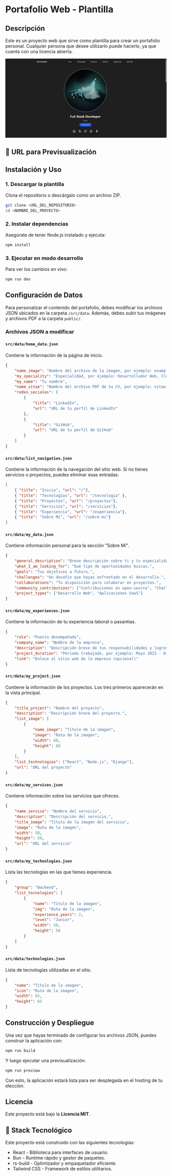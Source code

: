 # Portafolio Web - Plantilla

## Descripción
Este es un proyecto web que sirve como plantilla para crear un portafolio personal. Cualquier persona que desee utilizarlo puede hacerlo, ya que cuenta con una licencia abierta.

![alt text](image.png)


## 🔗 URL para Previsualización



## Instalación y Uso

### 1. Descargar la plantilla
Clona el repositorio o descárgalo como un archivo ZIP.
```bash
git clone <URL_DEL_REPOSITORIO>
cd <NOMBRE_DEL_PROYECTO>
```

### 2. Instalar dependencias
Asegúrate de tener Node.js instalado y ejecuta:
```bash
npm install
```

### 3. Ejecutar en modo desarrollo
Para ver los cambios en vivo:
```bash
npm run dev
```

## Configuración de Datos
Para personalizar el contenido del portafolio, debes modificar los archivos JSON ubicados en la carpeta `/src/data`. Además, debes subir tus imágenes y archivos PDF a la carpeta `public/`.

### Archivos JSON a modificar

#### `src/data/home_data.json`
Contiene la información de la página de inicio.
```json
{
    "name_image": "Nombre del archivo de la imagen, por ejemplo: example.png",
    "my_speciality": "Especialidad, por ejemplo: Desarrollador Web, Cloud Developer, etc.",
    "my_name": "Tu nombre",
    "name_vitae": "Nombre del archivo PDF de tu CV, por ejemplo: vitae.pdf",
    "redes_sociales": [
        {
            "title": "LinkedIn",
            "url": "URL de tu perfil de LinkedIn"
        },
        {
            "title": "GitHub",
            "url": "URL de tu perfil de GitHub"
        }
    ]
}
```

#### `src/data/list_navigation.json`
Contiene la información de la navegación del sitio web. Si no tienes servicios o proyectos, puedes eliminar esas entradas.
```json
[
    { "title": "Inicio", "url": "/"},
    { "title": "Tecnologías", "url": "/tecnologia" },
    { "title": "Proyectos", "url": "/proyectos"},
    { "title": "Servicios", "url": "/servicios"},
    { "title": "Experiencia", "url": "/experiencia"},
    { "title": "Sobre Mí", "url": "/sobre-mi"}
]
```

#### `src/data/my_data.json`
Contiene información personal para la sección "Sobre Mí".
```json
{
    "general_description": "Breve descripción sobre ti y tu especialidad.",
    "what_I_am_looking_for": "Qué tipo de oportunidades buscas.",
    "goals": "Tus objetivos a futuro.",
    "challenges": "Un desafío que hayas enfrentado en el desarrollo.",
    "collaborations": "Tu disposición para colaborar en proyectos.",
    "community_contributions": ["Contribuciones en open-source", "Charlas en eventos de tecnología"],
    "project_types": ["Desarrollo Web", "Aplicaciones SaaS"]
}
```

#### `src/data/my_experiences.json`
Contiene la información de tu experiencia laboral o pasantías.
```json
{
    "role": "Puesto desempeñado",
    "company_name": "Nombre de la empresa",
    "description": "Descripción breve de tus responsabilidades y logros.",
    "project_duration": "Periodo trabajado, por ejemplo: Mayo 2023 - Diciembre 2023",
    "link": "Enlace al sitio web de la empresa (opcional)"
}
```

#### `src/data/my_project.json`
Contiene la información de los proyectos. Los tres primeros aparecerán en la vista principal.
```json
{
    "title_project": "Nombre del proyecto",
    "description": "Descripción breve del proyecto.",
    "list_image": [
        {
            "name_image": "Título de la imagen",
            "image": "Ruta de la imagen",
            "width": 60,
            "height": 80
        }
    ],
    "list_technologies": ["React", "Node.js", "Django"],
    "url": "URL del proyecto"
}
```

#### `src/data/my_services.json`
Contiene información sobre los servicios que ofreces.
```json
{
    "name_service": "Nombre del servicio",
    "description": "Descripción del servicio.",
    "title_image": "Título de la imagen del servicio",
    "image": "Ruta de la imagen",
    "width": 50,
    "height": 50,
    "url": "URL del servicio"
}
```

#### `src/data/my_technologies.json`
Lista las tecnologías en las que tienes experiencia.
```json
{
    "group": "Backend",
    "list_tecnologies": [
        {
            "name": "Título de la imagen",
            "img": "Ruta de la imagen",
            "experience_years": 2,
            "level": "Junior",
            "width": 50,
            "height": 50
        }
    ]
}
```

#### `src/data/technologies.json`
Lista de tecnologías utilizadas en el sitio.
```json
{
    "name": "Título de la imagen",
    "icon": "Ruta de la imagen",
    "width": 65,
    "height": 65
}
```

## Construcción y Despliegue
Una vez que hayas terminado de configurar los archivos JSON, puedes construir la aplicación con:
```bash
npm run build
```
Y luego ejecutar una previsualización:
```bash
npm run preview
```
Con esto, la aplicación estará lista para ser desplegada en el hosting de tu elección.


## Licencia
Este proyecto está bajo la **Licencia MIT**.

## 🚀 Stack Tecnológico
Este proyecto está construido con las siguientes tecnologías:

* React - Biblioteca para interfaces de usuario.
* Bun - Runtime rápido y gestor de paquetes.
* rs-build - Optimizador y empaquetador eficiente.
* Tailwind CSS - Framework de estilos utilitarios.